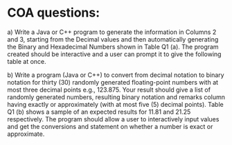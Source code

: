 # COA questions:

a) Write a Java or C++ program to generate the information in Columns 2 and 3, starting from the
Decimal values and then automatically generating the Binary and Hexadecimal Numbers shown in
Table Q1 (a). The program created should be interactive and a user can prompt it to give the following
table at once.

b) Write a program (Java or C++) to convert from decimal notation to binary notation for thirty (30)
randomly generated floating-point numbers with at most three decimal points e.g., 123.875. Your result
should give a list of randomly generated numbers, resulting binary notation and remarks column having
exactly or approximately (with at most five (5) decimal points). Table Q1 (b) shows a sample of an
expected results for 11.81 and 21.25 respectively. The program should allow a user to interactively input
values and get the conversions and statement on whether a number is exact or approximate.
